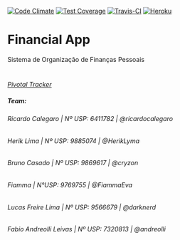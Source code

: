 [![Code Climate](https://codeclimate.com/github/SIN5005/projeto-agil/badges/gpa.svg)](https://codeclimate.com/github/SIN5005/projeto-agil)
[![Test Coverage](https://codeclimate.com/github/SIN5005/projeto-agil/badges/coverage.svg)](https://codeclimate.com/github/SIN5005/projeto-agil/coverage)
[![Travis-CI](https://travis-ci.org/SIN5005/projeto-agil.svg?branch=master)](https://travis-ci.org/SIN5005/projeto-agil)
[![Heroku](https://heroku-badge.herokuapp.com/?app=sin5005)](https://sin5005.herokuapp.com)


# Financial App 
Sistema de Organização de Finanças Pessoais
#
*[Pivotal Tracker](https://www.pivotaltracker.com/n/projects/1860247)*

##### *Team:*
###### Ricardo Calegaro | Nº USP: 6411782 | *@ricardocalegaro*
###### Herik Lima | Nº USP: 9885074 | *@HerikLyma*
###### Bruno Casado | Nº USP: 9869617 | *@cryzon*
###### Fiamma | N°USP: 9769755 | *@FiammaEva*
###### Lucas Freire Lima | Nº USP: 9566679 | *@darknerd*
###### Fabio Andreolli Leivas | Nº USP: 7320813 | *@andreolli*
